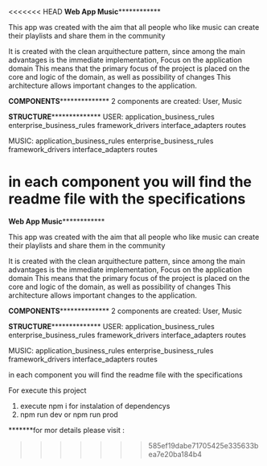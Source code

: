 <<<<<<< HEAD
************************Web App Music************************************

This app was created with the aim that all people who like music can create their playlists and share them in the community


It is created with the clean arquithecture pattern, since among the main advantages is the immediate implementation, Focus on the application domain
This means that the primary focus of the project is placed on the core and logic of the domain, as well as possibility of changes This architecture allows important changes to the application.


******COMPONENTS********************
2 components are created: User, Music

******STRUCTURE********************
USER:
    application_business_rules
    enterprise_business_rules
    framework_drivers
    interface_adapters
    routes

MUSIC:
    application_business_rules
    enterprise_business_rules
    framework_drivers
    interface_adapters
    routes

in each component you will find the readme file with the specifications
=======
************************Web App Music************************************

This app was created with the aim that all people who like music can create their playlists and share them in the community


It is created with the clean arquithecture pattern, since among the main advantages is the immediate implementation, Focus on the application domain
This means that the primary focus of the project is placed on the core and logic of the domain, as well as possibility of changes This architecture allows important changes to the application.


******COMPONENTS********************
2 components are created: User, Music

******STRUCTURE********************
USER:
    application_business_rules
    enterprise_business_rules
    framework_drivers
    interface_adapters
    routes

MUSIC:
    application_business_rules
    enterprise_business_rules
    framework_drivers
    interface_adapters
    routes

in each component you will find the readme file with the specifications

For execute this project

1. execute npm i for instalation of dependencys
2. npm run dev or npm run prod

*******for mor details please visit : 
>>>>>>> 585ef19dabe71705425e335633bea7e20ba184b4
